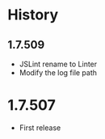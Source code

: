 # History

## 1.7.509
* JSLint rename to Linter
* Modify the log file path

# 1.7.507
* First release